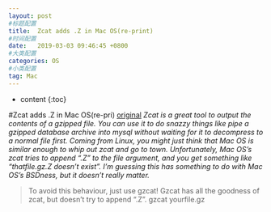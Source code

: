 ```yaml
---
layout: post
#标题配置
title:  Zcat adds .Z in Mac OS(re-print)
#时间配置
date:   2019-03-03 09:46:45 +0800
#大类配置
categories: OS
#小类配置
tag: Mac
---
```


* content
{:toc}

#Zcat adds .Z in Mac OS(re-pri)
 [original](https://magnatecha.com/zcat-adds-z-in-mac-os/)
 *Zcat is a great tool to output the contents of a gzipped file. You can use it to do snazzy things like pipe a gzipped database archive into mysql without waiting for it to decompress to a normal file first. Coming from Linux, you might just think that Mac OS is similar enough to whip out zcat and go to town. Unfortunately, Mac OS’s zcat tries to append “.Z” to the file argument, and you get something like “thatfile.gz.Z doesn’t exist”. I’m guessing this has something to do with Mac OS’s BSDness, but it doesn’t really matter.*

 >To avoid this behaviour, just use gzcat! Gzcat has all the goodness of zcat, but doesn’t try to append “.Z”.
 >gzcat yourfile.gz

